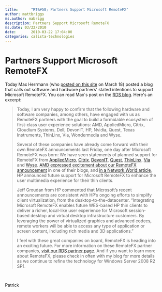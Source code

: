 ```yaml
---
title:      "RT&#58; Partners Support Microsoft RemoteFX"
author: mattbriggs
ms.author: mabrigg
description: Partners Support Microsoft RemoteFX
ms.date: 03/22/2010
date:       2010-03-22 17:04:00
categories: calista-technologies
---
```

# Partners Support Microsoft RemoteFX

Today Max Herrmann (who [posted on this site](https://blogs.technet.com/virtualization/archive/2010/03/17/explaining-microsoft-remotefx.aspx "Max's March 18 post") on March 18) posted a blog that calls out software and hardware partners' stated intentions to support Microsoft RemoteFX. You can read Max's post on the [RDS blog](https://blogs.msdn.com/rds/archive/2010/03/22/partners-support-microsoft-remotefx.aspx "RDS blog on MSDN"). Here's an excerpt: 

> Today, I am very happy to confirm that the following hardware and software companies, among others, have engaged with us as RemoteFX partners with the goal to build a formidable ecosystem of first-class user experience solutions: AMD, AppliedMicro, Citrix, Cloudium Systems, Dell, DevonIT, HP, Nvidia, Quest, Texas Instruments, ThinLinx, Via, Wondermedia and Wyse.
> 
> Several of these companies have already come forward with their own RemoteFX announcements last Friday, one day after Microsoft RemoteFX was born: We have seen statements of planned support for RemoteFX from [AppliedMicro](http://investor.appliedmicro.com/phoenix.zhtml?c=78121&p=irol-newsArticle&ID=1403972&highlight=), [Citrix](http://citrix.com/English/NE/news/news.asp?newsID=1863314), [DevonIT](http://www.devonit.com/about-devon-it/devon-it-announces-plans-for-integration-of-thin-client-solutions-with-microsoft-remotefx-2), [Quest](http://www.quest.com/newsroom/news-releases-show.aspx?contentid=11210), [ThinLinx](http://www.thinlinx.com/about/about.html#about_news), [Via](http://www.via.com.tw/en/resources/pressroom/pressrelease.jsp?press_release_no=4627) and [Wyse](http://www.wyse.com/about/news/pr/2010/0319_MicrosoftRemoteFX.asp). [AMD expressed excitement about our RemoteFX announcement](http://links.amd.com/VirtualFuture) in one of their blogs, and [in a Network World article](http://www.networkworld.com/community/node/58722), HP announced future support for Microsoft RemoteFX to enhance the user multimedia experience for their thin clients. 
> 
> Jeff Groudan from HP commented that Microsoft’s recent announcements are consistent with HP’s ongoing efforts to simplify client virtualization, from the desktop-to-the-datacenter. “Integrating Microsoft RemoteFX enables future WES-based HP thin clients to deliver a richer, local-like user experience for Microsoft session-based desktop and virtual desktop infrastructure customers. By leveraging the power of virtualized graphics and advanced codecs, remote workers will be able to access any type of application or screen content, including rich media and 3D applications.”
> 
> I feel with these great companies on board, RemoteFX is heading into an exciting future. For more information on these RemoteFX partner companies, [visit our RDS partner page](https://www.microsoft.com/windowsserver2008/en/us/rds-partners.aspx). And if you want to learn more about RemoteFX, please check in often with my blog for more details as we continue to refine the technology for Windows Server 2008 R2 SP1.

 

Patrick
